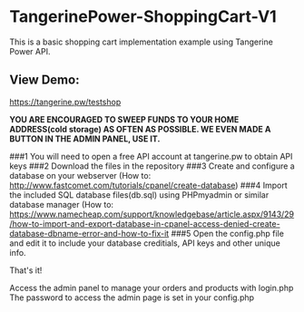 # TangerinePower-ShoppingCart-V1

This is a basic shopping cart implementation example using Tangerine Power API. 

## View Demo:   
https://tangerine.pw/testshop

<b> YOU ARE ENCOURAGED TO SWEEP FUNDS TO YOUR HOME ADDRESS(cold storage) AS OFTEN AS POSSIBLE. WE EVEN MADE A BUTTON IN THE ADMIN PANEL, USE IT. </b>

###1
 You will need to open a free API account at tangerine.pw to obtain API keys
###2 
 Download the files in the repository
###3
 Create and configure a database on your webserver (How to: http://www.fastcomet.com/tutorials/cpanel/create-database)
###4 
 Import the included SQL database files(db.sql) using PHPmyadmin or similar database manager (How to: https://www.namecheap.com/support/knowledgebase/article.aspx/9143/29/how-to-import-and-export-database-in-cpanel-access-denied-create-database-dbname-error-and-how-to-fix-it
###5 
 Open the config.php file and edit it to include your database creditials, API keys and other unique info. 

That's it!

Access the admin panel to manage your orders and products with login.php
The password to access the admin page is set in your config.php